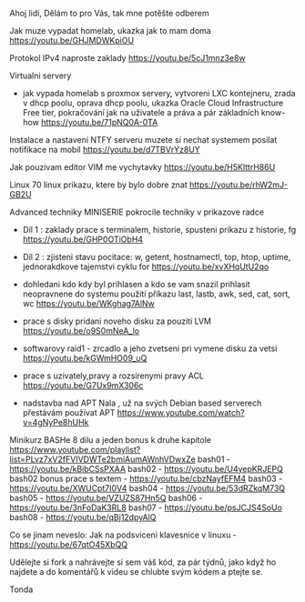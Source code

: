 Ahoj lidi,
Dělám to pro Vás, tak mne potěšte odberem

Jak muze vypadat homelab, ukazka jak to mam doma 
https://youtu.be/GHJMDWKpiOU

Protokol IPv4 naproste zaklady
https://youtu.be/5cJ1mnz3e8w

Virtualni servery
- jak vypada homelab s proxmox servery, vytvoreni LXC kontejneru,
	zrada v dhcp poolu, oprava dhcp poolu, ukazka Oracle Cloud Infrastructure Free tier, 
	pokračování jak na uživatele a práva a pár základních know-how
	https://youtu.be/71pNQ0A-0TA

Instalace a nastavení NTFY serveru
muzete si nechat systemem posilat notifikace na mobil 
https://youtu.be/d7TBVrYz8UY

Jak pouzivam editor VIM me vychytavky 
https://youtu.be/H5KlttrH86U

Linux
70 linux prikazu, ktere by bylo dobre znat
	https://youtu.be/rhW2mJ-GB2U


Advanced techniky 
MINISERIE pokrocile techniky v prikazove radce
- Díl 1 : zaklady prace s terminalem, historie, spusteni prikazu z historie, fg
  https://youtu.be/GHP0OTiObH4

- Díl 2 : zjisteni stavu pocitace: w, getent, hostnamectl, top, htop, uptime, jednorakdkove tajemstvi cyklu for
  https://youtu.be/xvXHqUtU2qo
  
- dohledani kdo kdy byl prihlasen a kdo se vam snazil prihlasit neopravnene do systemu
	použití příkazu last, lastb, awk, sed, cat, sort, wc
	https://youtu.be/WKghag7AlNw
- prace s disky pridani noveho disku za pouziti LVM
	https://youtu.be/o9S0mNeA_lo
- softwarovy raid1 - zrcadlo a jeho zvetseni pri vymene disku za vetsi
	https://youtu.be/kGWmHO09_uQ
- prace s uzivately,pravy a rozsirenymi pravy ACL 
	https://youtu.be/G7Ux9mX306c
- nadstavba nad APT Nala , už na svých Debian based serverech přestávám používat APT
  	https://www.youtube.com/watch?v=4gNyPe8hUHk


Minikurz BASHe 8 dilu a jeden bonus k druhe kapitole
https://www.youtube.com/playlist?list=PLvz7xV2fFVIVDWTe2bmiAumAWnhVDwxZe
bash01 - https://youtu.be/kBibCSsPXAA
bash02 - https://youtu.be/U4yepKRJEPQ
bash02 bonus prace s textem - https://youtu.be/cbzNayfEFM4
bash03 - https://youtu.be/XWUCpt7I0V4
bash04 - https://youtu.be/53dRZkqM73Q
bash05 - https://youtu.be/VZUZS87Hn5Q
bash06 - https://youtu.be/3nFoDaK3RL8
bash07 - https://youtu.be/psJCJS4SoUo
bash08 - https://youtu.be/qBj12dpyAlQ

Co se jinam neveslo:
Jak na podsviceni klavesnice v linuxu - https://youtu.be/67qtO45XbQQ

Udělejte si fork a nahrávejte si sem váš kód, za pár týdnů, jako když ho najdete a do komentářů k videu se chlubte svým kódem a ptejte se.

Tonda

